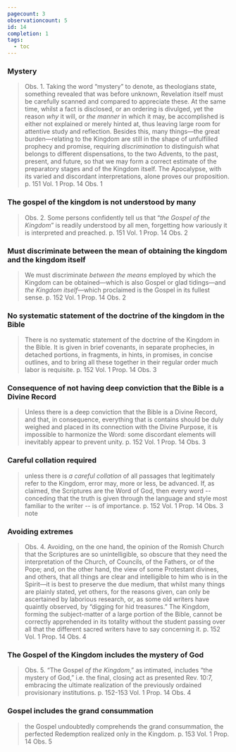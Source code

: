 ```yaml
---
pagecount: 3
observationcount: 5
id: 14
completion: 1
tags:
  - toc
---
```

### Mystery
>Obs. 1. Taking the word “mystery” to denote, as theologians state, something revealed that was before unknown, Revelation itself must be carefully scanned and compared to appreciate these. At the same time, whilst a fact is disclosed, or an ordering is divulged, yet the reason *why* it will, or *the manner* in which it may, be accomplished is either not explained or merely hinted at, thus leaving large room for attentive study and reflection. Besides this, many things—the great burden—relating to the Kingdom are still in the shape of unfulfilled prophecy and promise, requiring *discrimination* to distinguish what belongs to different dispensations, to the two Advents, to the past, present, and future, so that we may form a correct estimate of the preparatory stages and of the Kingdom itself. The Apocalypse, with its varied and discordant interpretations, alone proves our proposition.
>p. 151 Vol. 1 Prop. 14 Obs. 1

### The gospel of the kingdom is not understood by many
>Obs. 2. Some persons confidently tell us that “*the Gospel of the Kingdom*” is readily understood by all men, forgetting how variously it is interpreted and preached.
>p. 151 Vol. 1 Prop. 14 Obs. 2

### Must discriminate between the mean of obtaining the kingdom and the kingdom itself
>We must discriminate *between the means* employed by which the Kingdom can be obtained—which is also Gospel or glad tidings—and *the Kingdom itself*—which proclaimed is the Gospel in its fullest sense.
>p. 152 Vol. 1 Prop. 14 Obs. 2

### No systematic statement of the doctrine of the kingdom in the Bible
> There is no systematic statement of the doctrine of the Kingdom in the Bible.   It is given in brief covenants, in separate prophecies, in detached portions, in fragments, in hints, in promises, in concise outlines, and to bring all these together in their regular order much labor is requisite.
> p. 152 Vol. 1 Prop. 14 Obs. 3

### Consequence of not having deep conviction that the Bible is a Divine Record
> Unless there is a deep conviction that the Bible is a Divine Record, and that, in consequence, everything that is contains should be duly weighed and placed in its connection with the Divine Purpose, it is impossible to harmonize the Word: some discordant elements will inevitably appear to prevent unity.
> p. 152 Vol. 1 Prop. 14 Obs. 3

### Careful collation required
>unless there is *a careful collation* of all passages that legitimately refer to the Kingdom, error may, more or less, be advanced. If, as claimed, the Scriptures are the Word of God, then every word -- conceding that the truth is given through the language and style most familiar to the writer -- is of importance. 
>p. 152 Vol. 1 Prop. 14 Obs. 3 note

### Avoiding extremes
>Obs. 4. Avoiding, on the one hand, the opinion of the Romish Church that the Scriptures are so unintelligible, so obscure that they need the interpretation of the Church, of Councils, of the Fathers, or of the Pope; and, on the other hand, the view of some Protestant divines, and others, that all things are clear and intelligible to him who is in the Spirit—it is best to preserve the due medium, that whilst many things are plainly stated, yet others, for the reasons given, can only be ascertained by laborious research, or, as some old writers have quaintly observed, by “digging for hid treasures.” The Kingdom, forming the subject-matter of a large portion of the Bible, cannot be correctly apprehended in its totality without the student passing over all that the different sacred writers have to say concerning it.
>p. 152 Vol. 1 Prop. 14 Obs. 4

### The Gospel of the Kingdom includes the mystery of God
>Obs. 5. “The Gospel *of the Kingdom*,” as intimated, includes “the mystery of God,” i.e. the final, closing act as presented Rev. 10:7, embracing the ultimate realization of the previously ordained provisionary institutions.
>p. 152-153 Vol. 1 Prop. 14 Obs. 4

### Gospel includes the grand consummation
>the Gospel undoubtedly comprehends the grand consummation, the perfected Redemption realized only in the Kingdom.
>p. 153 Vol. 1 Prop. 14 Obs. 5


